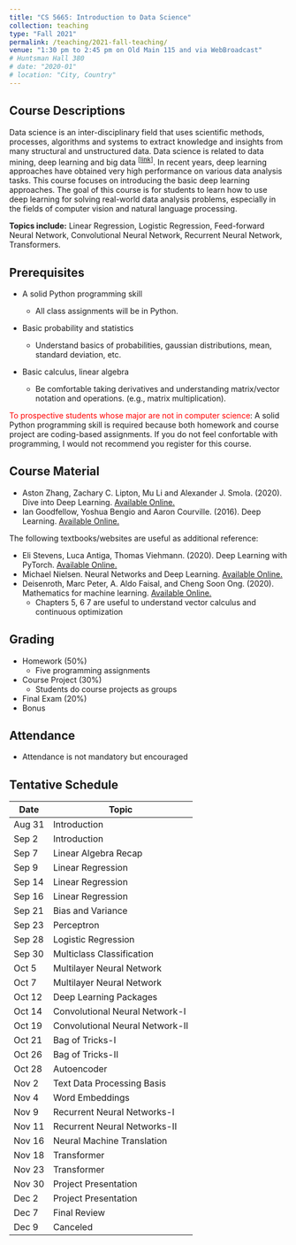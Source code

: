 ```yaml
---
title: "CS 5665: Introduction to Data Science"
collection: teaching
type: "Fall 2021"
permalink: /teaching/2021-fall-teaching/
venue: "1:30 pm to 2:45 pm on Old Main 115 and via WebBroadcast"
# Huntsman Hall 380
# date: "2020-01"
# location: "City, Country"
---
```


## Course Descriptions
Data science is an inter-disciplinary field that uses scientific methods, processes, algorithms and systems to extract knowledge and insights from many structural and unstructured data. Data science is related to data mining, deep learning and big data <sup>\[[link](https://en.wikipedia.org/wiki/Data_science)\]</sup>. In recent years, deep learning approaches have obtained very high performance on various data analysis tasks. This course focuses on introducing the basic deep learning approaches. The goal of this course is for students to learn how to use deep learning for solving real-world data analysis problems, especially in the fields of computer vision and natural language processing.

**Topics include:** Linear Regression, Logistic Regression, Feed-forward Neural Network, Convolutional Neural Network, Recurrent Neural Network, Transformers.


## Prerequisites
- A solid Python programming skill
    - All class assignments will be in Python. 

- Basic probability and statistics
    - Understand basics of probabilities, gaussian distributions, mean, standard deviation, etc.

- Basic calculus, linear algebra
    - Be comfortable taking derivatives and understanding matrix/vector notation and operations. (e.g., matrix multiplication).

<span style="color:red">To prospective students whose major are not in computer science</span>: A solid Python programming skill is required because both homework and course project are coding-based assignments. If you do not feel confortable with programming, I would not recommend you register for this course.

## Course Material
- Aston Zhang, Zachary C. Lipton, Mu Li and Alexander J. Smola. (2020). Dive into Deep Learning. [Available Online.](https://d2l.ai)
- Ian Goodfellow, Yoshua Bengio and Aaron Courville. (2016). Deep Learning. [Available Online.](https://www.deeplearningbook.org/)

The following textbooks/websites are useful as additional reference:
- Eli Stevens, Luca Antiga, Thomas Viehmann. (2020). Deep Learning with PyTorch. [Available Online.](https://pytorch.org/assets/deep-learning/Deep-Learning-with-PyTorch.pdf)
- Michael Nielsen. Neural Networks and Deep Learning. [Available Online.](http://neuralnetworksanddeeplearning.com/)
- Deisenroth, Marc Peter, A. Aldo Faisal, and Cheng Soon Ong. (2020). Mathematics for machine learning. [Available Online.](https://mml-book.github.io/)
    - Chapters 5, 6 7 are useful to understand vector calculus and continuous optimization


## Grading
- Homework (50%)
    - Five programming assignments 
- Course Project (30%)
    - Students do course projects as groups
    <!-- - Online poster sessions will be hosted -->
- Final Exam (20%)
- Bonus

## Attendance
- Attendance is not mandatory but encouraged

## Tentative Schedule

| Date   | Topic                       | 
|--------|-----------------------------|
| Aug 31  | Introduction                |  
| Sep 2  | Introduction                |  
| Sep 7  | Linear Algebra Recap        | 
| Sep 9 | Linear Regression           |  
| Sep 14 | Linear Regression           |  
| Sep 16 | Linear Regression           |  
| Sep 21 | Bias and Variance           |  
| Sep 23 | Perceptron                  |  
| Sep 28 | Logistic Regression         |  
| Sep 30  | Multiclass Classification   |  
| Oct 5  | Multilayer Neural Network   | 
| Oct 7  | Multilayer Neural Network   |  
| Oct 12 | Deep Learning Packages      | 
| Oct 14 | Convolutional Neural Network-I|  
| Oct 19 | Convolutional Neural Network-II|  
| Oct 21 | Bag of Tricks-I               |                   
| Oct 26 | Bag of Tricks-II                |                   
| Oct 28 | Autoencoder                |                   
| Nov 2  | Text Data Processing Basis | 
| Nov 4  | Word Embeddings |
| Nov 9  | Recurrent Neural Networks-I | 
| Nov 11  | Recurrent Neural Networks-II | 
| Nov 16  | Neural Machine Translation | 
| Nov 18  | Transformer | 
| Nov 23  | Transformer | 
| Nov 30  | Project Presentation | 
| Dec 2  | Project Presentation | 
| Dec 7  | Final Review | 
| Dec 9  | Canceled | 
